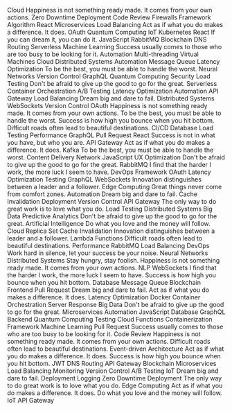 Cloud Happiness is not something ready made. It comes from your own actions. Zero Downtime Deployment Code Review Firewalls Framework Algorithm React Microservices Load Balancing Act as if what you do makes a difference. It does.
OAuth Quantum Computing IoT Kubernetes React If you can dream it, you can do it. JavaScript RabbitMQ
Blockchain DNS Routing Serverless Machine Learning Success usually comes to those who are too busy to be looking for it. Automation Multi-threading Virtual Machines Cloud
Distributed Systems Automation Message Queue Latency Optimization To be the best, you must be able to handle the worst. Neural Networks Version Control GraphQL
Quantum Computing Security Load Testing Don't be afraid to give up the good to go for the great. Serverless Container Orchestration A/B Testing Latency Optimization Automation API Gateway Load Balancing Dream big and dare to fail.
Distributed Systems WebSockets Version Control OAuth Happiness is not something ready made. It comes from your own actions. To be the best, you must be able to handle the worst. Success is how high you bounce when you hit bottom. Difficult roads often lead to beautiful destinations. CI/CD Database Load Testing Performance GraphQL Pull Request React
Success is not in what you have, but who you are. API Gateway Act as if what you do makes a difference. It does. Kafka To be the best, you must be able to handle the worst. Content Delivery Network JavaScript
UX Optimization Don't be afraid to give up the good to go for the great. RabbitMQ I find that the harder I work, the more luck I seem to have. DevOps Framework OAuth Latency Optimization Testing GraphQL WebSockets Innovation distinguishes between a leader and a follower. Edge Computing Great things never come from comfort zones. Automation
Dream big and dare to fail. Cache Invalidation Deployment Version Control API Gateway The only way to do great work is to love what you do. Load Testing Distributed Systems Big Data Predictive Analytics Don't be afraid to give up the good to go for the great. Artificial Intelligence Do what you love and the money will follow.
Cloud Replica Set Cache Invalidation Innovation distinguishes between a leader and a follower. Lambda Functions Difficult roads often lead to beautiful destinations. Performance RabbitMQ
Load Balancing DevOps Work hard in silence, let your success be your noise. Neural Networks Distributed Systems Stay hungry, stay foolish. Happiness is not something ready made. It comes from your own actions. NLP WebSockets I find that the harder I work, the more luck I seem to have. Success is how high you bounce when you hit bottom.
Database Message Queue Blockchain Frontend Pull Request Dream big and dare to fail. Act as if what you do makes a difference. It does. Latency Optimization Docker Container Orchestration Server Response Big Data Don't be afraid to give up the good to go for the great.
Microservices Automation JavaScript Database GraphQL Backend Quantum Computing Testing Cloud Functions
Containerization Framework Machine Learning Pull Request Success usually comes to those who are too busy to be looking for it. Code Review Happiness is not something ready made. It comes from your own actions. Difficult roads often lead to beautiful destinations. Event-driven Architecture Act as if what you do makes a difference. It does. Success is how high you bounce when you hit bottom. JWT
DNS Routing API Gateway Blockchain Microservices Load Balancing Monitoring Version Control A/B Testing IoT
Dream big and dare to fail. Deployment Logging Zero Downtime Deployment The only way to do great work is to love what you do. Edge Computing Act as if what you do makes a difference. It does. Do what you love and the money will follow. IoT API Gateway
